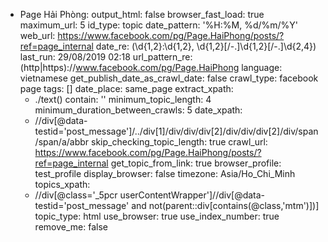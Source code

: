 - Page Hải Phòng:
    output_html: false
    browser_fast_load: true
    maximum_url: 5
    id_type: topic
    date_pattern: '%H:%M, %d/%m/%Y'
    web_url: https://www.facebook.com/pg/Page.HaiPhong/posts/?ref=page_internal
    date_re: (\d{1,2}:\d{1,2}, \d{1,2}[\/\-\.]\d{1,2}[\/\-\.]\d{2,4})
    last_run: 29/08/2019 02:18
    url_pattern_re: (http|https)://www.facebook.com/pg/Page.HaiPhong
    language: vietnamese
    get_publish_date_as_crawl_date: false
    crawl_type: facebook page
    tags: []
    date_place: same_page
    extract_xpath:
    - ./text()
    contain: ''
    minimum_topic_length: 4
    minimum_duration_between_crawls: 5
    date_xpath:
    - //div[@data-testid='post_message']/../div[1]/div/div/div[2]/div/div/div[2]/div/span/span/a/abbr
    skip_checking_topic_length: true
    crawl_url: https://www.facebook.com/pg/Page.HaiPhong/posts/?ref=page_internal
    get_topic_from_link: true
    browser_profile: test_profile
    display_browser: false
    timezone: Asia/Ho_Chi_Minh
    topics_xpath:
    - //div[@class='_5pcr userContentWrapper']//div[@data-testid='post_message' and
      not(parent::div[contains(@class,'mtm')])]
    topic_type: html
    use_browser: true
    use_index_number: true
    remove_me: false
